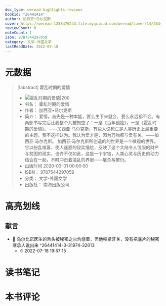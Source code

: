 ```yaml
---
doc_type: weread-highlights-reviews
bookId: "26441414"
author: 加西亚•马尔克斯
cover: https://weread-1258476243.file.myqcloud.com/weread/cover/14/26441414/t7_26441414.jpg
reviewCount: 0
noteCount: 1
isbn: 9787544297059
category: 文学-外国文学
lastReadDate: 2022-07-18
---
```

# 元数据
> [!abstract] 霍乱时期的爱情
> - ![ 霍乱时期的爱情|200](https://weread-1258476243.file.myqcloud.com/weread/cover/14/26441414/t7_26441414.jpg)
> - 书名： 霍乱时期的爱情
> - 作者： 加西亚•马尔克斯
> - 简介： 爱情，首先是一种本能，要么生下来就会，要么永远都不会。有两部书写完后让我整个儿被掏空了：一是《百年孤独》，一是《霍乱时期的爱情》。——加西亚·马尔克斯。有些人说死亡是人类历史上最重要的主题，我不这样认为。我认为爱才是，因为万物都与爱有关。——加西亚·马尔克斯。 加西亚·马尔克斯所创造的的世界是一个微观的世界。它以纷乱喧嚣、使人迷惑的现实描绘，反映了这个大陆令人信服的财产与贫困的现实。也许不仅如此，这是一个宇宙，人类心灵与历史的动力结合在一起，不时冲击着混乱的界限——屠杀与繁衍。
> - 出版时间 2020-03-01 00:00:00
> - ISBN： 9787544297059
> - 分类： 文学-外国文学
> - 出版社： 南海出版公司

# 高亮划线

## 献言


- 📌 乌尔比诺医生的舌头被秘密之火灼烧着，但他咬紧牙关，没有把底片的秘密继承人说出来 ^26441414-3-31974-32013
    - ⏱ 2022-07-18 19:57:15 
# 读书笔记

# 本书评论
